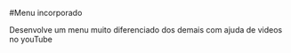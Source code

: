 #Menu incorporado


Desenvolve um menu muito diferenciado dos demais com ajuda de videos no youTube

<a href='https://carlossoares123.github.io/Meus_Legos/Menuu/index.html'></a>